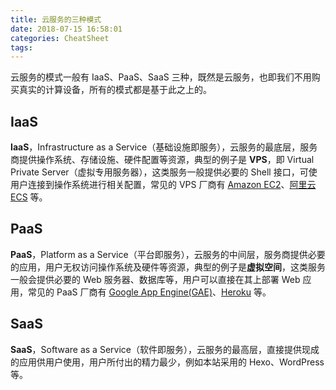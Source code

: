 ```yaml
---
title: 云服务的三种模式
date: 2018-07-15 16:58:01
categories: CheatSheet
tags:
---
```


云服务的模式一般有 IaaS、PaaS、SaaS 三种，既然是云服务，也即我们不用购买真实的计算设备，所有的模式都是基于此之上的。

## IaaS

**IaaS**，Infrastructure as a Service（基础设施即服务），云服务的最底层，服务商提供操作系统、存储设施、硬件配置等资源，典型的例子是 **VPS**，即 Virtual Private Server（虚拟专用服务器），这类服务一般提供必要的 Shell 接口，可使用户连接到操作系统进行相关配置，常见的 VPS 厂商有 [Amazon EC2](https://aws.amazon.com/cn/ec2/)、[阿里云 ECS](https://www.aliyun.com/product/ecs) 等。

## PaaS

**PaaS**，Platform as a Service（平台即服务），云服务的中间层，服务商提供必要的应用，用户无权访问操作系统及硬件等资源，典型的例子是**虚拟空间**，这类服务一般会提供必要的 Web 服务器、数据库等，用户可以直接在其上部署 Web 应用，常见的 PaaS 厂商有 [Google App Engine(GAE)](https://cloud.google.com/appengine/)、[Heroku](https://www.heroku.com/) 等。

## SaaS

**SaaS**，Software as a Service（软件即服务），云服务的最高层，直接提供现成的应用供用户使用，用户所付出的精力最少，例如本站采用的 Hexo、WordPress 等。
